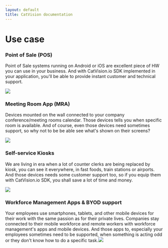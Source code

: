 ```yaml
---
layout: default
title: CatVision documentation
---
```


# Use case

### Point of Sale \(POS\)

Point of Sale systems running on Android or iOS are excellent piece of HW you can use in your business. And with CatVision.io SDK implemented in your application, you'll be able to provide instant customer and technical support.

![]({{site.url}}/assets/images/Depositphotos_73072213_s-2015.jpg)

### Meeting Room App \(MRA\)

Devices mounted on the wall connected to your company conference/meeting rooms calendar. Those devices tells you when specific room is available. And of course, even those devices need sometimes support, so why not to be be able see what's shown on their screens?

![]({{site.url}}/assets/images/meetingroomapp.png)

### Self-service Kiosks

We are living in era when a lot of counter clerks are being replaced by kiosk, you can see it everywhere, in fast foods, train stations or airports. And those devices needs some customer support too, so if you equip them with CatVision.io SDK, you shall save a lot of time and money.

![]({{site.url}}/assets/images/Depositphotos_124850692_m-2015.jpg)

### Workforce Management Apps & BYOD support

Your employees use smartphones, tablets, and other mobile devices for their work with the same passion as for their private lives. Companies stay connected to their mobile workforce and remote workers with workforce management's apps and mobile devices. And those apps to, especially your employees sometimes need to be supported, when something is acting odd or they don't know how to do a specific task.![]({{site.url}}/assets/images/Depositphotos_108304484_m-2015.jpg)

